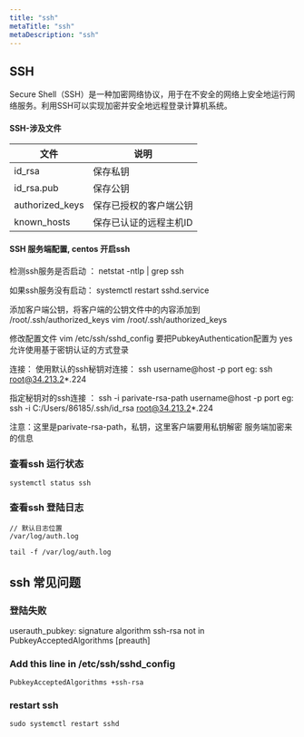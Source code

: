 ```yaml
---
title: "ssh"
metaTitle: "ssh"
metaDescription: "ssh"
---
```





## SSH

Secure Shell（SSH）是一种加密网络协议，用于在不安全的网络上安全地运行网络服务。利用SSH可以实现加密并安全地远程登录计算机系统。
#### SSH-涉及文件
文件 | 说明
------------ | -------------
id_rsa | 保存私钥
id_rsa.pub | 保存公钥
authorized_keys | 保存已授权的客户端公钥
known_hosts | 保存已认证的远程主机ID

#### SSH 服务端配置, centos 开启ssh
检测ssh服务是否启动 ： 
netstat -ntlp | grep ssh

如果ssh服务没有启动：
systemctl restart sshd.service


添加客户端公钥，将客户端的公钥文件中的内容添加到 /root/.ssh/authorized_keys
vim /root/.ssh/authorized_keys

修改配置文件
vim /etc/ssh/sshd_config
要把PubkeyAuthentication配置为 yes 允许使用基于密钥认证的方式登录

连接：
使用默认的ssh秘钥对连接：
ssh username@host -p port
eg:
ssh root@34.213.2*.224

指定秘钥对的ssh连接 ： 
ssh -i parivate-rsa-path username@host -p port
eg:
ssh -i C:/Users/86185/.ssh/id_rsa root@34.213.2*.224

注意：这里是parivate-rsa-path，私钥，这里客户端要用私钥解密 服务端加密来的信息

### 查看ssh 运行状态
```
systemctl status ssh
```


### 查看ssh 登陆日志
```
// 默认日志位置
/var/log/auth.log

tail -f /var/log/auth.log
```

## ssh 常见问题
### 登陆失败
userauth_pubkey: signature algorithm ssh-rsa not in PubkeyAcceptedAlgorithms [preauth]

### Add this line in /etc/ssh/sshd_config
```
PubkeyAcceptedAlgorithms +ssh-rsa
```
### restart ssh
```
sudo systemctl restart sshd
```